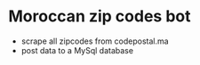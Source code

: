 # Moroccan zip codes bot
 - scrape all zipcodes from codepostal.ma
 - post data to a MySql database
